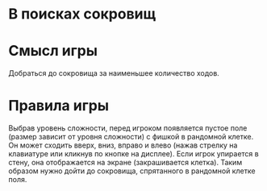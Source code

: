 # В поисках сокровищ
# Смысл игры
Добраться до сокровища за наименьшее количество ходов.
# Правила игры
Выбрав уровень сложности, перед игроком появляется пустое поле (размер зависит от уровня сложности) с фишкой в рандомной клетке. Он может сходить вверх, вниз, вправо и влево (нажав стрелку на клавиатуре или кликнув по кнопке на дисплее). Если игрок упирается в стену, она отображается на экране (закрашивается клетка). Таким образом нужно дойти до сокровища, спрятанного в рандомной клетке поля.
